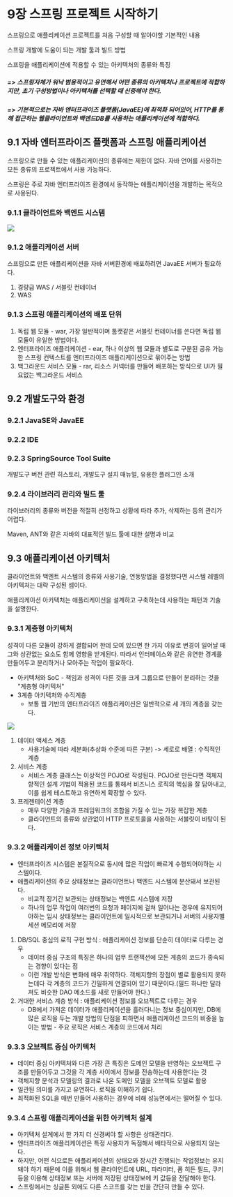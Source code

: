 # 9장 스프링 프로젝트 시작하기

스프링으로 애플리케이션 프로젝트를 처음 구성할 때 알아야할 기본적인 내용

스프링 개발에 도움이 되는 개발 툴과 빌드 방법

스프링을 애플리케이션에 적용할 수 있는 아키텍처의 종류와 특징

  ##### => 스프링자체가 워낙 범용적이고 유연해서 어떤 종류의 아키텍처나 프로젝트에 적합하지만, 초기 구성방법이나 아키텍처를 선택할 때 신중해야 한다.

##### => 기본적으로는 자바 엔터프라이즈 플랫폼(JavaEE)에 최적화 되어있어, HTTP를 통해 접근하는 웹클라이언트와 백엔드DB를 사용하는 애플리케이션에 적합하다.



## 9.1 자바 엔터프라이즈 플랫폼과 스프링 애플리케이션

스프링으로 만들 수 있는 애플리케이션의 종류에는 제한이 없다. 자바 언어를 사용하는 모든 종류의 프로젝트에서 사용 가능하다.

스프링은 주로 자바 엔터프라이즈 환경에서 동작하는 애플리케이션을 개발하는 목적으로 사용된다.

### 9.1.1 클라이언트와 백엔드 시스템

![](C:\Users\user\Desktop\spring9-1.png)

### 9.1.2 애플리케이션 서버

스프링으로 만든 애플리케이션을 자바 서버환경에 배포하려면 JavaEE 서버가 필요하다.

1. 경량급 WAS / 서블릿 컨테이너
2. WAS

### 9.1.3 스프링 애플리케이션의 배포 단위

1. 독립 웹 모듈 -  war, 가장 일반적이며 톰캣같은 서블릿 컨테이너를 쓴다면 독립 웹 모듈이 유일한 방법이다.
2. 엔터프라이즈 애플리케이션 - ear, 하나 이상의 웹 모듈과 별도로 구분된 공유 가능한 스프링 컨텍스트를 엔터프라이즈 애플리케이션으로 묶어주는 방법
3. 백그라운드 서비스 모듈 - rar, 리소스 커넥터를 만들어 배포하는 방식으로 UI가 필요없는 백그라운드 서비스



## 9.2 개발도구와 환경

### 9.2.1 JavaSE와 JavaEE

### 9.2.2 IDE

### 9.2.3 SpringSource Tool Suite

개발도구 버전 관련 히스토리, 개발도구 설치 매뉴얼, 유용한 플러그인 소개

### 9.2.4 라이브러리 관리와 빌드 툴

라이브러리의 종류와 버전을 적절히 선정하고 상황에 따라 추가, 삭제하는 등의 관리가 어렵다.

Maven, ANT와 같은 자바의 대표적인 빌드 툴에 대한 설명과 비교



## 9.3 애플리케이션 아키텍처

클라이언트와 백엔트 시스템의 종류와 사용기술, 연동방법을 결정했다면 시스템 레벨의 아키텍처는 대략 구성된 셈이다.

애플리케이션 아키텍처는 애플리케이션을 설계하고 구축하는데 사용하는 패턴과 기술을 설명한다.

### 9.3.1 계층형 아키텍처

성격이 다른 모듈이 강하게 결합되어 한데 모여 있으면 한 가지 이유로 변경이 일어날 때 그와 상관없는 요소도 함께 영향을 받게된다. 따라서 인터페이스와 같은 유연한 경계를 만들어두고 분리하거나 모아주는 작업이 필요하다.

- 아키텍처와 SoC - 책임과 성격이 다른 것을 크게 그룹으로 만들어 분리하는 것을 "계층형 아키텍처"
- 3계층 아키텍처와 수직계층
  - 보통 웹 기반의 엔터프라이즈 애플리케이션은 일반적으로 세 개의 계층을 갖는다.

![](C:\Users\user\Desktop\Spring9-13.png)

1. 데이터 액세스 계층
   - 사용기술에 따라 세분화(추상화 수준에 따른 구분) -> 세로로 배열 : 수직적인 계층
2. 서비스 계층
   - 서비스 계층 클래스는 이상적인 POJO로 작성된다. POJO로 만든다면 객체지향적인 설계 기법이 적용된 코드를 통해서 비즈니스 로직의 핵심을 잘 담아내고, 이를 쉽게 테스트하고 유연하게 확장할 수 있다.
3. 프레젠테이션 계층
   - 매우 다양한 기술과 프레임워크의 조합을 가질 수 있는 가장 복잡한 계층
   - 클라이언트의 종류와 상관없이 HTTP 프로토콜을 사용하는 서블릿이 바탕이 된다.

### 9.3.2 애플리케이션 정보 아키텍처

- 엔터프라이즈 시스템은 본질적으로 동시에 많은 작업이 빠르게 수행되어야하는 시스템이다.
- 애플리케이션의 주요 상태정보는 클라이언트나 백엔드 시스템에 분산돼서 보관된다.
  - 비교적 장기간 보관되는 상태정보는 백엔트 시스템에 저장
  - 하나의 업무 작업이 여러번의 요청과 페이지에 걸쳐 일어나는 경우에 유지되어야하는 임시 상태정보는 클라이언트에 일시적으로 보관되거나 서버의 사용자별 세션 메모리에 저장

1. DB/SQL 중심의 로직 구현 방식 : 애플리케이션 정보를 단순히 데이터로 다루는 경우
   - 데이터 중심 구조의 특징은 하나의 업무 트랜잭션에 모든 계층의 코드가 종속되는 경향이 있다는 점
   - 이런 개발 방식은 변화에 매우 취약하다. 객체지향의 장점이 별로 활용되지 못하는데다 각 계층의 코드가 긴밀하게 연결되어 있기 때문이다.(필드 하나만 달라져도 비슷한 DAO 메소드를 새로 만들어야 한다.)
2. 거대한 서비스 계층 방식 : 애플리케이션 정보를 오브젝트로 다루는 경우
   - DB에서 가져온 데이터가 애플리케이션을 흘러다니는 정보 중심이지만, DB에 많은 로직을 두는 개발 방법의 단점을 피하면서 애플리케이션 코드의 비중을 높이는 방법 - 주요 로직은 서비스 계층의 코드에서 처리

### 9.3.3 오브젝트 중심 아키텍처

- 데이터 중심 아키텍처와 다른 가장 큰 특징은 도메인 모델을 반영하는 오브젝트 구조를 만들어두고 그것을 각 계층 사이에서 정보를 전송하는데 사용한다는 것
- 객체지향 분석과 모델링의 결과로 나온 도메인 모델을 오브젝트 모델로 활용
- 일관된 의미를 가지고 유연하다. 로직을 이해하기 쉽다.
- 최적화된 SQL을 매번 만들어 사용하는 경우에 비해 성능면에서는 떨어질 수 있다.

### 9.3.4 스프링 애플리케이션을 위한 아키텍처 설계

- 아키텍처 설계에서 한 가지 더 신경써야 할 사항은 상태관리다.
- 엔터프라이즈 애플리케이션은 특정 사용자가 독점해서 배타적으로 사용되지 않는다.
- 하지만, 어떤 식으로든 애플리케이션의 상태오와 장시간 진행되는 작업정보는 유지돼야 하기 때문에 이를 위해서 웹 클라이언트에 URL, 파라미터, 폼 히든 필드, 쿠키 등을 이용해 상태정보 또는 서버에 저장된 상태정보에 키 값등을 전달해야 한다.
- 스프링에서는 싱글톤 외에도 다른 스코프를 갖는 빈을 간단히 만들 수 있다.